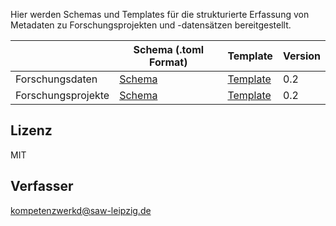 
Hier werden Schemas und Templates für die strukturierte Erfassung von Metadaten zu Forschungsprojekten und -datensätzen bereitgestellt.

|   |  Schema (.toml Format) | Template |  Version |
|---|---|---| --- |
| Forschungsdaten  |  [Schema](schemas/dcmi_dataset_pofile.toml) | [Template](templates/dcmi_dataset_pofile.txt)  |  0.2 |
| Forschungsprojekte  |  [Schema](schemas/project_metadata_schema.toml) | [Template](templates/project_metadata_schema.txt)  | 0.2 |



## Lizenz
MIT

## Verfasser
[kompetenzwerkd@saw-leipzig.de](kompetenzwerkd@saw-leipzig.de)


